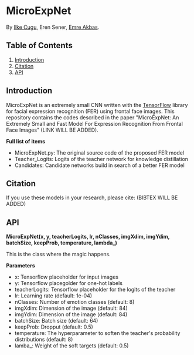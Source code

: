 # MicroExpNet

By [Ilke Cugu](https://scholar.google.com.tr/citations?user=v6YG0YEAAAAJ&hl=en), Eren Sener, [Emre Akbas](http://user.ceng.metu.edu.tr/~emre/).

## Table of Contents

1. [Introduction](#introduction)
2. [Citation](#citation)
3. [API](#api)

## Introduction

MicroExpNet is an extremely small CNN written with the [TensorFlow](https://www.tensorflow.org/) library for facial expression recognition (FER) using frontal face images. This repository contains the codes described in the paper "MicroExpNet: An Extremely Small and Fast Model For Expression Recognition From Frontal Face Images" (LINK WILL BE ADDED).

**Full list of items**
  * MicroExpNet.py: The original source code of the proposed FER model
  * Teacher_Logits: Logits of the teacher network for knowledge distillation
  * Candidates: Candidate networks build in search of a better FER model
  
## Citation

If you use these models in your research, please cite:
(BIBTEX WILL BE ADDED)

## API
**MicroExpNet(x, y, teacherLogits, lr, nClasses, imgXdim, imgYdim, batchSize, keepProb, temperature, lambda_)**

This is the class where the magic happens.

**Parameters**
  - x: Tensorflow placeholder for input images 
  - y: Tensorflow placegolder for one-hot labels
  - teacherLogits: Tensorflow placeholder for the logits of the teacher
  - lr: Learning rate (default: 1e-04)
  - nClasses: Number of emotion classes (default: 8)
  - imgXdim: Dimension of the image (default: 84)
  - imgYdim: Dimension of the image (default: 84)
  - batchSize: Batch size (default: 64)
  - keepProb: Dropput (default: 0.5)
  - temperature: The hyperparameter to soften the teacher's probability distributions (default: 8)
  - lamba_: Weight of the soft targets (default: 0.5)
